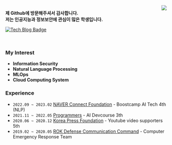 <img align='right' src="https://github-readme-stats.vercel.app/api?username=wooy0ng&show_icons=true&bg_color=00000000">

<b> 제 Github에 방문해주셔서 감사합니다. </b> <br>
<b> 저는 인공지능과 정보보안에 관심이 많은 학생입니다. </b>


<!--
[![Hits](https://hits.seeyoufarm.com/api/count/incr/badge.svg?url=https%3A%2F%2Fgithub.com%2Fwooy0ng&count_bg=%2379C83D&title_bg=%23555555&icon=&icon_color=%23E7E7E7&title=hits&edge_flat=false)](https://hits.seeyoufarm.com)
-->

[![Tech Blog Badge](http://img.shields.io/badge/-Tech%20blog-black?style=flat-square&logo=Naver&link=https://blog.naver.com/wooy0ng/)](https://blog.naver.com/wooy0ng)   

<br>

### My Interest

- **Information Security** 
- **Natural Language Processing**
- **MLOps** 
- **Cloud Computing System** 


### Experience

- `2022.09 ~ 2023.02` [NAVER Connect Foundation](https://boostcamp.connect.or.kr/) - Boostcamp AI Tech 4th (NLP)
- `2021.11 ~ 2022.05` [Programmers](https://programmers.co.kr/) - AI Devcourse 3th
- `2020.06 ~ 2020.12` [Korea Press Foundation](https://www.kpf.or.kr/front/user/main.do) - Youtube video supporters 5th
- `2019.02 ~ 2020.05` [ROK Defense Communication Command]() - Computer Emergency Response Team

<!--
**wooy0ng/wooy0ng** is a ✨ _special_ ✨ repository because its `README.md` (this file) appears on your GitHub profile.

Here are some ideas to get you started:

- 🔭 I’m currently working on ...
- 🌱 I’m currently learning ...
- 👯 I’m looking to collaborate on ...
- 🤔 I’m looking for help with ...
- 💬 Ask me about ...
- 📫 How to reach me: ...
- 😄 Pronouns: ...
- ⚡ Fun fact: ...
-->
